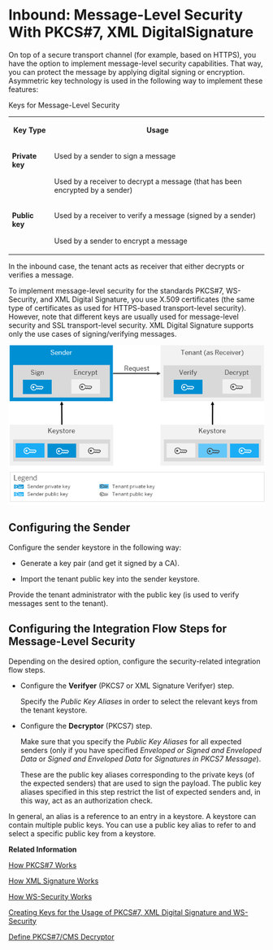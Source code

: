 <!-- loio9d6bd42be6cb4a76b2885d9b8612ee96 -->

# Inbound: Message-Level Security With PKCS\#7, XML DigitalSignature



On top of a secure transport channel \(for example, based on HTTPS\), you have the option to implement message-level security capabilities. That way, you can protect the message by applying digital signing or encryption. Asymmetric key technology is used in the following way to implement these features:

<a name="loio9d6bd42be6cb4a76b2885d9b8612ee96__d201e21"/>Keys for Message-Level Security


<table>
<tr>
<th valign="top">

Key Type



</th>
<th valign="top">

Usage



</th>
</tr>
<tr>
<td valign="top" rowspan="2">

 **Private key** 



</td>
<td valign="top">

Used by a sender to sign a message



</td>
</tr>
<tr>
<td valign="top">

Used by a receiver to decrypt a message \(that has been encrypted by a sender\)



</td>
</tr>
<tr>
<td valign="top" rowspan="2">

 **Public key** 



</td>
<td valign="top">

Used by a receiver to verify a message \(signed by a sender\)



</td>
</tr>
<tr>
<td valign="top">

Used by a sender to encrypt a message



</td>
</tr>
</table>



In the inbound case, the tenant acts as receiver that either decrypts or verifies a message.



To implement message-level security for the standards PKCS\#7, WS-Security, and XML Digital Signature, you use X.509 certificates \(the same type of certificates as used for HTTPS-based transport-level security\). However, note that different keys are usually used for message-level security and SSL transport-level security. XML Digital Signature supports only the use cases of signing/verifying messages.

![](images/Certificates_for_Message_Level_Security_Inbound_dbc7998.png)



## Configuring the Sender

Configure the sender keystore in the following way:

-   Generate a key pair \(and get it signed by a CA\).

-   Import the tenant public key into the sender keystore.




Provide the tenant administrator with the public key \(is used to verify messages sent to the tenant\).



## Configuring the Integration Flow Steps for Message-Level Security

Depending on the desired option, configure the security-related integration flow steps.

-   Configure the **Verifyer** \(PKCS7 or XML Signature Verifyer\) step.

    Specify the *Public Key Aliases* in order to select the relevant keys from the tenant keystore.

-   Configure the **Decryptor** \(PKCS7\) step.

    Make sure that you specify the *Public Key Aliases* for all expected senders \(only if you have specified *Enveloped or Signed and Enveloped Data* or *Signed and Enveloped Data* for *Signatures in PKCS7 Message*\).

    These are the public key aliases corresponding to the private keys \(of the expected senders\) that are used to sign the payload. The public key aliases specified in this step restrict the list of expected senders and, in this way, act as an authorization check.


In general, an alias is a reference to an entry in a keystore. A keystore can contain multiple public keys. You can use a public key alias to refer to and select a specific public key from a keystore.

**Related Information**  


[How PKCS\#7 Works](how-pkcs-7-works-21325d5.md "You have the option to sign and encrypt message payloads based on PKCS#7/CMS Enveloped Data and Signed Data (PKCS stands for Public Key Cryptography Standards).")

[How XML Signature Works](how-xml-signature-works-9857d50.md "A digital signature ensures the authenticity of a message that way that it guarantees the identity of the signer and that the message was not altered after signing. You have the option to digitally sign and validate a message based on the XML Signature standard (issued by the W3C consortium). Applying this standard means that the digital signature of a document itself is stored as an XML element.")

[How WS-Security Works](how-ws-security-works-2f9a038.md "Messages can be protected according to the WS-Security standard.")

[Creating Keys for the Usage of PKCS\#7, XML Digital Signature and WS-Security](creating-keys-for-the-usage-of-pkcs-7-xml-digital-signature-and-ws-security-6f43916.md "To set up message level security scenarios based on PKCS#7, XML Digital Signature or WS-Security, the required keys are created in the same way as for transport level security HTTPS.")

[Define PKCS\#7/CMS Decryptor](../50-Development/define-pkcs-7-cms-decryptor-51d903b.md "")

